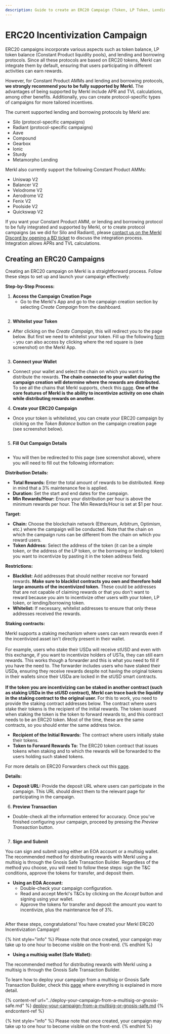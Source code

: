 ```yaml
---
description: Guide to create an ERC20 Campaign (Token, LP Token, Lending/Borrowing Token)
---
```


# ERC20 Incentivization Campaign

ERC20 campaigns incorporate various aspects such as token balance, LP token balance (Constant Product liquidity pools), and lending and borrowing protocols. Since all these protocols are based on ERC20 tokens, Merkl can integrate them by default, ensuring that users participating in different activities can earn rewards.

However, for Constant Product AMMs and lending and borrowing protocols, **we strongly recommend you to be fully supported by Merkl.** The advantages of being supported by Merkl include APR and TVL calculations, among other benefits. Additionally, you can create protocol-specific types of campaigns for more tailored incentives.

The current supported lending and borrowing protocols by Merkl are:

* Silo (protocol-specific campaigns)
* Radiant (protocol-specific campaigns)
* Aave
* Compound
* Gearbox
* Ionic
* Sturdy
* Metamorpho Lending

Merkl also currently support the following Constant Product AMMs:

* Uniswap V2
* Balancer V2
* Velodrome V2
* Aerodrome V2
* Fenix V2
* Poolside V2
* Quickswap V2

If you want your Constant Product AMM, or lending and borrowing protocol to be fully integrated and supported by Merkl, or to create protocol campaigns (as we did for Silo and Radiant), please [contact us on the Merkl Discord by opening a BD ticket](https://discord.com/invite/jnYfrGxDbe) to discuss the integration process. Integration allows APRs and TVL calculations.

## Creating an ERC20 Campaigns

Creating an ERC20 campaign on Merkl is a straightforward process. Follow these steps to set up and launch your campaign effectively:

**Step-by-Step Process:**

1. **Access the Campaign Creation Page**
   * Go to the Merkl's App and go to the campaign creation section by selecting *Create Campaign* from the dashboard.

<figure><img src="../../.gitbook/assets/create-campaign-screenshot.png" alt=""><figcaption></figcaption></figure>

2. **Whitelist your Token**

* After clicking on the *Create Campaign*, this will redirect you to the page below. But first we need to whitelist your token. Fill up the following [form](https://tally.so/r/3y2bqx) - you can also access by clicking where the red square is (see screenshot) on the Merkl App.

<figure><img src="../../.gitbook/assets/whitelist-token-screenshot.png" alt=""><figcaption></figcaption></figure>

3. **Connect your Wallet**

* Connect your wallet and select the chain on which you want to distribute the rewards. **The chain connected to your wallet during the campaign creation will determine where the rewards are distributed.** To see all the chains that Merkl supports, check this [page](https://app.merkl.xyz/integrations). **One of the core features of Merkl is the ability to incentivize activity on one chain while distributing rewards on another.**

4. **Create your ERC20 Campaign**

* Once your token is whitelisted, you can create your ERC20 campaign by clicking on the *Token Balance* button on the campaign creation page (see screenshot below).

<figure><img src="../../.gitbook/assets/ERC20-campaign-create-screenshot.png" alt=""><figcaption></figcaption></figure>

5. **Fill Out Campaign Details**

<figure><img src="../../.gitbook/assets/ERC20-fill-out-campaign-details.png" alt=""><figcaption></figcaption></figure>

* You will then be redirected to this page (see screenshot above), where you will need to fill out the following information:

**Distribution Details:**

* **Total Rewards:** Enter the total amount of rewards to be distributed. Keep in mind that a 3% maintenance fee is applied.
* **Duration:** Set the start and end dates for the campaign.
* **Min Rewards/Hour:** Ensure your distribution per hour is above the minimum rewards per hour. The Min Rewards/Hour is set at $1 per hour.

**Target:**

* **Chain:** Choose the blockchain network (Ethereum, Arbitrum, Optimism, etc.) where the campaign will be conducted. Note that the chain on which the campaign runs can be different from the chain on which you reward users.
* **Token Address:** Select the address of the token (it can be a simple token, or the address of the LP token, or the borrowing or lending token) you want to incentivize by pasting it in the token address field.

**Restrictions:**

* **Blacklist:** Add addresses that should neither receive nor forward rewards. **Make sure to blacklist contracts you own and therefore hold large amounts of the incentivized token.** These could be addresses that are not capable of claiming rewards or that you don't want to reward because you aim to incentivize other users with your token, LP token, or lending/borrowing token.
* **Whitelist:** If necessary, whitelist addresses to ensure that only these addresses received the rewards.

**Staking contracts:**

Merkl supports a staking mechanism where users can earn rewards even if the incentivized asset isn't directly present in their wallet.\
\
For example, users who stake their USDa will receive stUSD and even with this exchange, if you want to incentivize holders of USTa, they can still earn rewards. This works though a forwarder and this is what you need to fill if you have the need to. The forwarder includes users who have staked their USDa, ensuring they receive rewards despite not having the original tokens in their wallets since their USDa are locked in the stUSD smart contracts.\
\
**If the token you are incentivizing can be staked in another contract (such as staking USDa in the stUSD contract), Merkl can trace back the liquidity in the staking contract to the original user.** For this to work, you need to provide the staking contract addresses below. The contract where users stake their tokens is the recipient of the initial rewards. The token issued when staking the token is the token to forward rewards to, and this contract needs to be an ERC20 token. Most of the time, these are the same contracts, so you should enter the same address twice.

* **Recipient of the Initial Rewards:** The contract where users initially stake their tokens.
* **Token to Forward Rewards To:** The ERC20 token contract that issues tokens when staking and to which the rewards will be forwarded to the users holding such staked tokens.

For more details on ERC20 Forwarders check out this [page](../../merkl-mechanisms/architecture-and-technical-overview/erc20-mechanisms.md).

**Details:**

* **Deposit URL:** Provide the deposit URL where users can participate in the campaign. This URL should direct them to the relevant page for participating in the campaign.

6. **Preview Transaction**

* Double-check all the information entered for accuracy. Once you've finished configuring your campaign, proceed by pressing the *Preview Transaction* button.

<figure><img src="../../.gitbook/assets/ERC20-preview-transaction.png" alt=""><figcaption></figcaption></figure>

7. **Sign and Submit**

You can sign and submit using either an EOA account or a multisig wallet. The recommended method for distributing rewards with Merkl using a multisig is through the Gnosis Safe Transaction Builder. Regardless of the method you choose, you will need to follow these steps: sign the T\&C conditions, approve the tokens for transfer, and deposit them.

* **Using an EOA Account:**
  * Double-check your campaign configuration.
  * Read and accept Merkl's T\&Cs by clicking on the *Accept* button and signing using your wallet.
  * Approve the tokens for transfer and deposit the amount you want to incentivize, plus the maintenance fee of 3%.

<figure><img src="../../.gitbook/assets/ERC20-accept-approve-deposit.png" alt=""><figcaption></figcaption></figure>

After these steps, congratulations! You have created your Merkl ERC20 Incentivization Campaign!

{% hint style="info" %}
Please note that once created, your campaign may take up to one hour to become visible on the front-end.
{% endhint %}

* **Using a multisig wallet (Safe Wallet):**

The recommended method for distributing rewards with Merkl using a multisig is through the Gnosis Safe Transaction Builder.

To learn how to deploy your campaign from a multisig or Gnosis Safe Transaction Builder, check this [page](../deploy-your-campaign-from-a-multisig-or-gnosis-safe.md) where everything is explained in more detail.

{% content-ref url="../deploy-your-campaign-from-a-multisig-or-gnosis-safe.md" %}
[deploy-your-campaign-from-a-multisig-or-gnosis-safe.md](../deploy-your-campaign-from-a-multisig-or-gnosis-safe.md)
{% endcontent-ref %}

{% hint style="info" %}
Please note that once created, your campaign may take up to one hour to become visible on the front-end.
{% endhint %}
